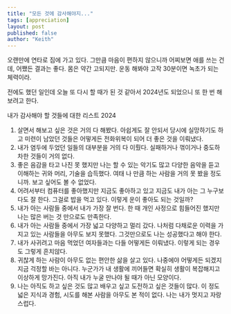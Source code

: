 ```yaml
---
title: "모든 것에 감사해야지..."
tags: [appreciation]
layout: post
published: false
author: "Keith"
---
```


오랜만에 연타로 짐에 가고 있다. 그만큼 마음이 편하지 않으니까 어찌보면 애를 쓰는 건데, 어쨌든 결과는 좋다. 몸은 약간 고되지만. 운동 해봐야 고작 30분이면 녹초가 되는 체력이라.

전에도 했던 일인데 오늘 또 다시 할 때가 된 것 같아서 2024년도 되었으니 또 한 번 해보려고 한다.

내가 감사해야 할 것들에 대한 리스트 2024

1. 살면서 해보고 싶은 것은 거의 다 해봤다. 아쉽게도 잘 안되서 당시에 실망하기도 하고 미련이 남았던 것들은 어떻게든 전화위복이 되어 더 좋은 것을 이뤄냈다.
1. 내가 염두에 두었던 일들의 대부분을 거의 다 이뤘다. 실패하거나 꺾이거나 중도하차한 것들이 거의 없다.
1. 좋은 음감을 타고 나진 못 했지만 나는 할 수 있는 악기도 많고 다양한 음악을 듣고 이해하는 귀와 머리, 기술을 습득했다. 여태 나 만큼 하는 사람을 거의 못 봤을 정도니까. 보고 싶어도 볼 수 없었다.
1. 어려서부터 컴퓨터를 좋아했지만 지금도 좋아하고 있고 지금도 내가 아는 그 누구보다도 잘 한다. 그걸로 밥을 먹고 있다. 이렇게 운이 좋아도 되는 것일까?
1. 내가 아는 사람들 중에서 내가 가장 잘 번다. 한 때 개인 사정으로 힘들어진 했지만 나는 많은 버는 것 만으로도 만족한다.
1. 내가 아는 사람들 중에서 가장 넓고 다양하고 멀리 갔다. 나처럼 다채로운 이력을 가지고 있는 사람들을 아무도 보지 못했다. 그것만으로도 나는 성공했다고 해야 한다.
1. 내가 사귀려고 마음 먹었던 여자들과는 다들 어떻게든 이뤄냈다. 이렇게 되는 경우도 그렇게 흔치않다.
1. 귀찮게 하는 사람이 아무도 없는 편안한 삶을 살고 있다. 나중에야 어떻게든 되겠지 지금 걱정할 바는 아니다. 누군가가 내 생활에 끼어들면 확실히 생활이 복잡해지고 이상하게 망가진다. 아직 내가 누굴 만나야 될 때가 아닌 모양이다.
1. 나는 아직도 하고 싶은 것도 많고 배우고 싶고 도전하고 싶은 것들이 많다. 이 정도 넓은 지식과 경험, 시도를 해본 사람을 아무도 본 적이 없다. 나는 내가 멋지고 자랑스럽다.

